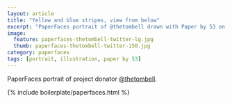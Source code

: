 ```yaml
---
layout: article
title: "Yellow and blue stripes, view from below"
excerpt: "PaperFaces portrait of @thetombell drawn with Paper by 53 on an iPad."
image: 
  feature: paperfaces-thetombell-twitter-lg.jpg
  thumb: paperfaces-thetombell-twitter-150.jpg
category: paperfaces
tags: [portrait, illustration, paper by 53]
---
```


PaperFaces portrait of project donator [@thetombell](http://twitter.com/thetombell).

{% include boilerplate/paperfaces.html %}